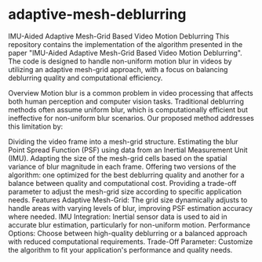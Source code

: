 # adaptive-mesh-deblurring
IMU-Aided Adaptive Mesh-Grid Based Video Motion Deblurring
This repository contains the implementation of the algorithm presented in the paper "IMU-Aided Adaptive Mesh-Grid Based Video Motion Deblurring". The code is designed to handle non-uniform motion blur in videos by utilizing an adaptive mesh-grid approach, with a focus on balancing deblurring quality and computational efficiency.

Overview
Motion blur is a common problem in video processing that affects both human perception and computer vision tasks. Traditional deblurring methods often assume uniform blur, which is computationally efficient but ineffective for non-uniform blur scenarios. Our proposed method addresses this limitation by:

Dividing the video frame into a mesh-grid structure.
Estimating the blur Point Spread Function (PSF) using data from an Inertial Measurement Unit (IMU).
Adapting the size of the mesh-grid cells based on the spatial variance of blur magnitude in each frame.
Offering two versions of the algorithm: one optimized for the best deblurring quality and another for a balance between quality and computational cost.
Providing a trade-off parameter to adjust the mesh-grid size according to specific application needs.
Features
Adaptive Mesh-Grid: The grid size dynamically adjusts to handle areas with varying levels of blur, improving PSF estimation accuracy where needed.
IMU Integration: Inertial sensor data is used to aid in accurate blur estimation, particularly for non-uniform motion.
Performance Options: Choose between high-quality deblurring or a balanced approach with reduced computational requirements.
Trade-Off Parameter: Customize the algorithm to fit your application's performance and quality needs.
